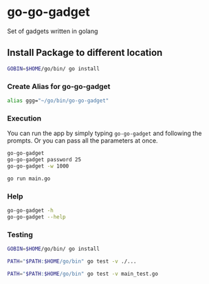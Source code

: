 # go-go-gadget

Set of gadgets written in golang

## Install Package to different location

```sh
GOBIN=$HOME/go/bin/ go install
```

### Create Alias for go-go-gadget

```sh
alias ggg="~/go/bin/go-go-gadget"
```

### Execution

You can run the app by simply typing `go-go-gadget` and following the prompts.  Or you can pass all the parameters at once.

```sh
go-go-gadget
go-go-gadget password 25
go-go-gadget -w 1000
```

```sh
go run main.go
```

### Help

```sh
go-go-gadget -h
go-go-gadget --help
```

### Testing

```sh
GOBIN=$HOME/go/bin/ go install

PATH="$PATH:$HOME/go/bin" go test -v ./...

PATH="$PATH:$HOME/go/bin" go test -v main_test.go
```
